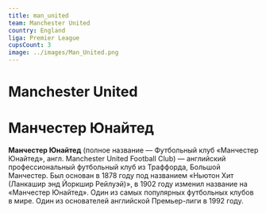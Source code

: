 ```yaml
---
title: man_united
team: Manchester United
country: England
liga: Premier League
cupsCount: 3
image: ../images/Man_United.png
---
```


# Manchester United
# Манчестер Юнайтед
**Манчестер Юнайтед** (полное название — Футбольный клуб «Манчестер Юнайтед», англ. Manchester United Football Club) — английский профессиональный футбольный клуб из Траффорда, Большой Манчестер. Был основан в 1878 году под названием «Ньютон Хит (Ланкашир энд Йоркшир Рейлуэй)», в 1902 году изменил название на «Манчестер Юнайтед». Один из самых популярных футбольных клубов в мире. Один из основателей английской Премьер-лиги в 1992 году.